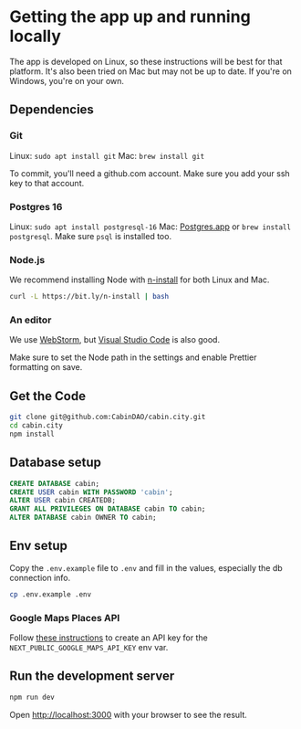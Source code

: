 # Getting the app up and running locally

The app is developed on Linux, so these instructions will be best for that platform. 
It's also been tried on Mac but may not be up to date. If you're on Windows, you're on your own.

## Dependencies

### Git

Linux: `sudo apt install git`
Mac: `brew install git`

To commit, you'll need a github.com account. Make sure you add your ssh key to that account.

### Postgres 16

Linux: `sudo apt install postgresql-16`
Mac: [Postgres.app](https://postgresapp.com) or `brew install postgresql`. Make sure `psql` is installed too.

### Node.js

We recommend installing Node with [n-install](https://github.com/mklement0/n-install) for both Linux and Mac.

```bash
curl -L https://bit.ly/n-install | bash
```

### An editor

We use [WebStorm](https://www.jetbrains.com/webstorm/), but [Visual Studio Code](https://code.visualstudio.com) is also good.

Make sure to set the Node path in the settings and enable Prettier formatting on save.

## Get the Code

```bash
git clone git@github.com:CabinDAO/cabin.city.git
cd cabin.city
npm install
```

## Database setup

```sql
CREATE DATABASE cabin;
CREATE USER cabin WITH PASSWORD 'cabin';
ALTER USER cabin CREATEDB;
GRANT ALL PRIVILEGES ON DATABASE cabin TO cabin;
ALTER DATABASE cabin OWNER TO cabin;
```


## Env setup

Copy the `.env.example` file to `.env` and fill in the values, especially the db connection info.

```bash
cp .env.example .env
```

### Google Maps Places API

Follow [these instructions](https://developers.google.com/maps/documentation/places/web-service/get-api-key)
to create an API key for the `NEXT_PUBLIC_GOOGLE_MAPS_API_KEY` env var.


## Run the development server

```bash
npm run dev
```

Open [http://localhost:3000](http://localhost:3000) with your browser to see the result.
